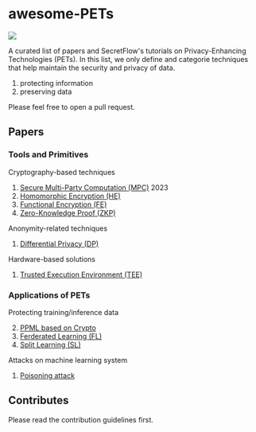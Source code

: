 # awesome-PETs

![](https://hits.seeyoufarm.com/api/count/incr/badge.svg?url=https%3A%2F%2Fgithub.com%2F{username}1212%2Fhit-counter)

A curated list of papers and SecretFlow's tutorials on Privacy-Enhancing Technologies (PETs). In this list, we only define and categorie techniques that help maintain the security and privacy of data.

1. protecting information
2. preserving data

Please feel free to open a pull request.

## Papers

### Tools and Primitives

Cryptography-based techniques

1. [Secure Multi-Party Computation (MPC)](papers/mpc.md) 2023
2. [Homomorphic Encryption (HE)](papers/he.md)
3. [Functional Encryption (FE)](papers/fe.md)
4. [Zero-Knowledge Proof (ZKP)](papers/zkp.md)

Anonymity-related techniques

1. [Differential Privacy (DP)](papers/dp.md)

Hardware-based solutions

1. [Trusted Execution Environment (TEE)](papers/tee.md)

### Applications of PETs

Protecting training/inference data

2. [PPML based on Crypto](papers/ppml_crypto.md)
3. [Ferderated Learning (FL)](papers/fl.md)
4. [Split Learning (SL)](papers/sl.md)

Attacks on machine learning system

1. [Poisoning attack](papers/poison.md)

## Contributes

Please read the contribution guidelines first.
